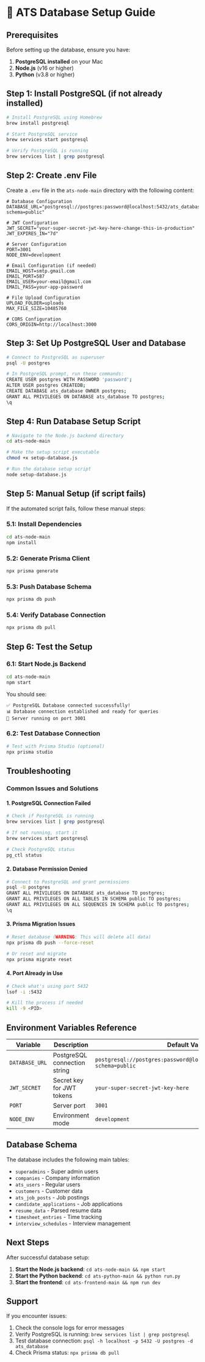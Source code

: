 # 🚀 ATS Database Setup Guide

## Prerequisites

Before setting up the database, ensure you have:

1. **PostgreSQL installed** on your Mac
2. **Node.js** (v16 or higher)
3. **Python** (v3.8 or higher)

## Step 1: Install PostgreSQL (if not already installed)

```bash
# Install PostgreSQL using Homebrew
brew install postgresql

# Start PostgreSQL service
brew services start postgresql

# Verify PostgreSQL is running
brew services list | grep postgresql
```

## Step 2: Create .env File

Create a `.env` file in the `ats-node-main` directory with the following content:

```env
# Database Configuration
DATABASE_URL="postgresql://postgres:password@localhost:5432/ats_database?schema=public"

# JWT Configuration
JWT_SECRET="your-super-secret-jwt-key-here-change-this-in-production"
JWT_EXPIRES_IN="7d"

# Server Configuration
PORT=3001
NODE_ENV=development

# Email Configuration (if needed)
EMAIL_HOST=smtp.gmail.com
EMAIL_PORT=587
EMAIL_USER=your-email@gmail.com
EMAIL_PASS=your-app-password

# File Upload Configuration
UPLOAD_FOLDER=uploads
MAX_FILE_SIZE=10485760

# CORS Configuration
CORS_ORIGIN=http://localhost:3000
```

## Step 3: Set Up PostgreSQL User and Database

```bash
# Connect to PostgreSQL as superuser
psql -U postgres

# In PostgreSQL prompt, run these commands:
CREATE USER postgres WITH PASSWORD 'password';
ALTER USER postgres CREATEDB;
CREATE DATABASE ats_database OWNER postgres;
GRANT ALL PRIVILEGES ON DATABASE ats_database TO postgres;
\q
```

## Step 4: Run Database Setup Script

```bash
# Navigate to the Node.js backend directory
cd ats-node-main

# Make the setup script executable
chmod +x setup-database.js

# Run the database setup script
node setup-database.js
```

## Step 5: Manual Setup (if script fails)

If the automated script fails, follow these manual steps:

### 5.1: Install Dependencies
```bash
cd ats-node-main
npm install
```

### 5.2: Generate Prisma Client
```bash
npx prisma generate
```

### 5.3: Push Database Schema
```bash
npx prisma db push
```

### 5.4: Verify Database Connection
```bash
npx prisma db pull
```

## Step 6: Test the Setup

### 6.1: Start Node.js Backend
```bash
cd ats-node-main
npm start
```

You should see:
```
✅ PostgreSQL Database connected successfully!
📊 Database connection established and ready for queries
🚀 Server running on port 3001
```

### 6.2: Test Database Connection
```bash
# Test with Prisma Studio (optional)
npx prisma studio
```

## Troubleshooting

### Common Issues and Solutions

#### 1. PostgreSQL Connection Failed
```bash
# Check if PostgreSQL is running
brew services list | grep postgresql

# If not running, start it
brew services start postgresql

# Check PostgreSQL status
pg_ctl status
```

#### 2. Database Permission Denied
```bash
# Connect to PostgreSQL and grant permissions
psql -U postgres
GRANT ALL PRIVILEGES ON DATABASE ats_database TO postgres;
GRANT ALL PRIVILEGES ON ALL TABLES IN SCHEMA public TO postgres;
GRANT ALL PRIVILEGES ON ALL SEQUENCES IN SCHEMA public TO postgres;
\q
```

#### 3. Prisma Migration Issues
```bash
# Reset database (WARNING: This will delete all data)
npx prisma db push --force-reset

# Or reset and migrate
npx prisma migrate reset
```

#### 4. Port Already in Use
```bash
# Check what's using port 5432
lsof -i :5432

# Kill the process if needed
kill -9 <PID>
```

## Environment Variables Reference

| Variable | Description | Default Value |
|----------|-------------|---------------|
| `DATABASE_URL` | PostgreSQL connection string | `postgresql://postgres:password@localhost:5432/ats_database?schema=public` |
| `JWT_SECRET` | Secret key for JWT tokens | `your-super-secret-jwt-key-here` |
| `PORT` | Server port | `3001` |
| `NODE_ENV` | Environment mode | `development` |

## Database Schema

The database includes the following main tables:
- `superadmins` - Super admin users
- `companies` - Company information
- `ats_users` - Regular users
- `customers` - Customer data
- `ats_job_posts` - Job postings
- `candidate_applications` - Job applications
- `resume_data` - Parsed resume data
- `timesheet_entries` - Time tracking
- `interview_schedules` - Interview management

## Next Steps

After successful database setup:

1. **Start the Node.js backend**: `cd ats-node-main && npm start`
2. **Start the Python backend**: `cd ats-python-main && python run.py`
3. **Start the frontend**: `cd ats-frontend-main && npm run dev`

## Support

If you encounter issues:
1. Check the console logs for error messages
2. Verify PostgreSQL is running: `brew services list | grep postgresql`
3. Test database connection: `psql -h localhost -p 5432 -U postgres -d ats_database`
4. Check Prisma status: `npx prisma db pull`
